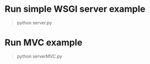 # Run simple WSGI server example

   >python server.py

# Run MVC example

   >python serverMVC.py

